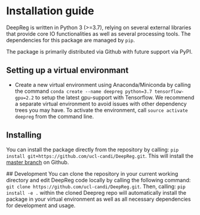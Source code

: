 # Installation guide

DeepReg is written in Python 3 (>=3.7), relying on several external libraries that provide core IO functionalities as well as several processing tools. The dependencies for this package are managed by `pip`.

The package is primarily distributed via Github with future support via PyPI.

## Setting up a virtual environmant
- Create a new virtual environment using Anaconda/Miniconda by calling the command `conda create --name deepreg python=3.7 tensorflow-gpu=2.2` to setup the latest gpu-support with Tensorflow. We recommend a separate virtual environment to avoid issues with other dependency trees you may have. To activate the environment, call `source activate deepreg` from the command line.

## Installing
You can install the package directly from the repository by calling:
 `pip install git+https://github.com/ucl-candi/DeepReg.git`.
This will install the [master branch](https://github.com/ucl-candi/DeepReg.git) on Github.

## Development
You can clone the repository in your current working directory and edit DeepReg code locally by calling the following command:
 `git clone https://github.com/ucl-candi/DeepReg.git`.
Then, calling:
  `pip install -e .`
within the cloned Deepreg repo will automatically install the package in your virtual environment as well as all necessary dependencies for development and usage.
